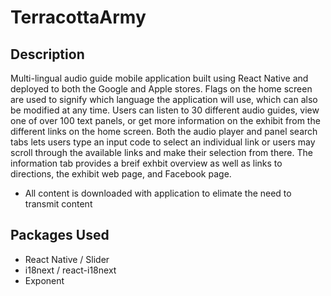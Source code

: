 # TerracottaArmy

## Description

Multi-lingual audio guide mobile application built using React Native and deployed to both the Google and Apple stores. Flags on the home screen are used to signify which language the application will use, which can also be modified at any time. Users can listen to 30 different audio guides, view one of over 100 text panels, or get more information on the exhibit from the different links on the home screen. Both the audio player and panel search tabs lets users type an input code to select an individual link or users may scroll through the available links and make their selection from there. The information tab provides a breif exhbit overview as well as links to directions, the exhibit web page, and Facebook page.
- All content is downloaded with application to elimate the need to transmit content

## Packages Used
- React Native / Slider
- i18next / react-i18next
- Exponent
